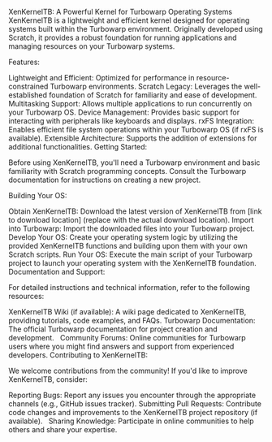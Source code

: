 XenKernelTB: A Powerful Kernel for Turbowarp Operating Systems
XenKernelTB is a lightweight and efficient kernel designed for operating systems built within the Turbowarp environment. Originally developed using Scratch, it provides a robust foundation for running applications and managing resources on your Turbowarp systems.

Features:

Lightweight and Efficient: Optimized for performance in resource-constrained Turbowarp environments.
Scratch Legacy: Leverages the well-established foundation of Scratch for familiarity and ease of development.
Multitasking Support: Allows multiple applications to run concurrently on your Turbowarp OS.
Device Management: Provides basic support for interacting with peripherals like keyboards and displays.
rxFS Integration: Enables efficient file system operations within your Turbowarp OS (if rxFS is available).
Extensible Architecture: Supports the addition of extensions for additional functionalities.
Getting Started:

Before using XenKernelTB, you'll need a Turbowarp environment and basic familiarity with Scratch programming concepts. Consult the Turbowarp documentation for instructions on creating a new project.

Building Your OS:

Obtain XenKernelTB: Download the latest version of XenKernelTB from [link to download location] (replace with the actual download location).
Import into Turbowarp: Import the downloaded files into your Turbowarp project.
Develop Your OS: Create your operating system logic by utilizing the provided XenKernelTB functions and building upon them with your own Scratch scripts.
Run Your OS: Execute the main script of your Turbowarp project to launch your operating system with the XenKernelTB foundation.
Documentation and Support:

For detailed instructions and technical information, refer to the following resources:

XenKernelTB Wiki (if available): A wiki page dedicated to XenKernelTB, providing tutorials, code examples, and FAQs.
Turbowarp Documentation: The official Turbowarp documentation for project creation and development.   
Community Forums: Online communities for Turbowarp users where you might find answers and support from experienced developers.
Contributing to XenKernelTB:

We welcome contributions from the community! If you'd like to improve XenKernelTB, consider:

Reporting Bugs: Report any issues you encounter through the appropriate channels (e.g., GitHub issues tracker).
Submitting Pull Requests: Contribute code changes and improvements to the XenKernelTB project repository (if available).   
Sharing Knowledge: Participate in online communities to help others and share your expertise.
